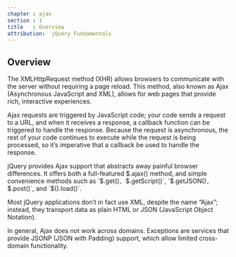 ```yaml
---
chapter : ajax
section : 1
title   : Overview
attribution:  jQuery Fundamentals
---
```

## Overview

The XMLHttpRequest method (XHR) allows browsers to communicate with the server
without requiring a page reload.  This method, also known as Ajax (Asynchronous
JavaScript and XML), allows for web pages that provide rich, interactive
experiences.

Ajax requests are triggered by JavaScript code; your code sends a request to a
URL, and when it receives a response, a callback function can be triggered to
handle the response.  Because the request is asynchronous, the rest of your
code continues to execute while the request is being processed, so it’s
imperative that a callback be used to handle the response.

jQuery provides Ajax support that abstracts away painful browser differences.
It offers both a full-featured $.ajax() method, and simple convenience methods
such as `$.get()`, `$.getScript()`, `$.getJSON()`, `$.post()`, and
`$().load()`.

Most jQuery applications don’t in fact use XML, despite the name “Ajax”;
instead, they transport data as plain HTML or JSON (JavaScript Object
Notation).

In general, Ajax does not work across domains.  Exceptions are services that
provide JSONP (JSON with Padding) support, which allow limited cross-domain
functionality.
